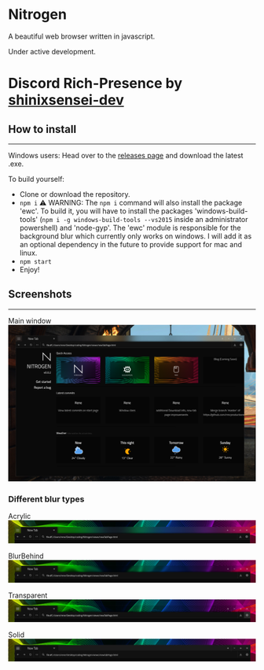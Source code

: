 # Nitrogen
A beautiful web browser written in javascript.

Under active development.

# Discord Rich-Presence by [shinixsensei-dev](https://github.com/shinixsensei-dev)

## How to install
------
Windows users: Head over to the [releases page](https://github.com/rmcproductions/nitrogen/releases) and download the latest .exe.

To build yourself:
* Clone or download the repository.
* `npm i` ⚠ WARNING: The `npm i` command will also install the package 'ewc'. To build it, you will have to install the packages 'windows-build-tools' (`npm i -g windows-build-tools --vs2015` inside an administrator powershell)  and 'node-gyp'. The 'ewc' module is responsible for the background blur which currently only works on windows. I will add it as an optional dependency in the future to provide support for mac and linux.
* `npm start`
* Enjoy!

## Screenshots
------
Main window
![Screenshot](Screenshots/mainwindow.png)

### Different blur types
Acrylic
![Screenshot](Screenshots/blurAcrylic.png)

BlurBehind
![Screenshot](Screenshots/blurBehind.png)

Transparent
![Screenshot](Screenshots/blurTransparent.png)

Solid
![Screenshot](Screenshots/blurSolid.png)
